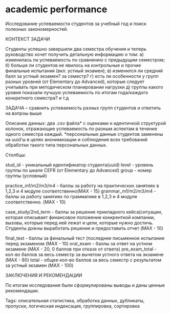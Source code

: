 # academic performance
Исследование успеваемости студентов за учебный год и поиск полезных закономерностей.

КОНТЕКСТ ЗАДАЧИ

Студенты успешно завершили два семестра обучения и теперь руководство хочет получить детальную информацию о том: а) изменилась ли успеваемость по сравнению с предыдущим семестром; б) больше ли студентов не явилось на контрольные и прочие финальные испытания (вкл. устный экзамен); в) изменился ли средний балл за устный экзамен? за семестр? г) есть ли особенности у групп разных уровней (от Elementary до Advanced), которые следует учитывать при методическом планировании нагрузки д) группы какого уровня показали лучшую успеваемость по итогам года/каждого конкретного семестра? и т.д

ЗАДАЧА – сравнить успеваемость разных групп студентов и ответить на вопроы выше

Описание данных: два .csv файла* с оценками и идентичной структурой колонок, отражающие успеваемость по разным аспектам в течение одного семестра каждый. *персональные данные студентов заменены на uuid'ы в целях анонимизации и соблюдения всех требований обработки такого типа персональных данных.

Столбцы:

stud_id - уникальный идентификатор студента(uuid)
level - уровень группы по шкале CEFR (от Elementary до Advanced)
group - номер группы (условный)

practice_m1/m2/m3/m4 - баллы за работу на практических занятиях в 1,2,3 и 4 модуле соответственно(MAX - 15)
grammar_m1/m2/m3/m4 - баллы за работу занятиях по грамматике в 1,2,3 и 4 модуле соответственно. (MAX - 10)

case_study/2nd_term - баллы за решение прикладного кейса(ситуации, которая описывает финансовое положение конкрентной компании, вызовы, которые перед ней лежат и цели, которые нужно достичь. Студенты дожны выработать решение и предоставить отчет (MAX - 10)

final_test - баллы за финальный тест (последнее письменное испытание перед экзаменом (MAX - 10)
oral_exam - баллы за ответ на устном экзамене (MAX - 20, 0 баллов при отказе от ответа)
pre_exam_total - кол-во баллов за весь семестр за вычетом устного ответа на экзамене (MAX - 80)
total - общее кол-во баллов за весь семестр с результатом за устный экзамен (MAX - 100)

ЗАКЛЮЧЕНИЯ И РЕКОМЕНДАЦИИ

По итогам исследования были сформулированы выводы и даны ценные рекомендации.

Tags:
описательная статистика, обработка данных, дубликаты, пропуски, логическая индексация, группировка, сортировка
